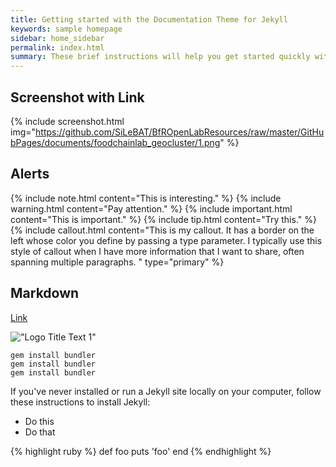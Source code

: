```yaml
---
title: Getting started with the Documentation Theme for Jekyll
keywords: sample homepage
sidebar: home_sidebar
permalink: index.html
summary: These brief instructions will help you get started quickly with the theme. The other topics in this help provide additional information and detail about working with other aspects of this theme and Jekyll.
---
```


## Screenshot with Link

{% include screenshot.html img="https://github.com/SiLeBAT/BfROpenLabResources/raw/master/GitHubPages/documents/foodchainlab_geocluster/1.png" %}

## Alerts

{% include note.html content="This is interesting." %}
{% include warning.html content="Pay attention." %}
{% include important.html content="This is important." %}
{% include tip.html content="Try this." %}
{% include callout.html content="This is my callout. It has a border on the left whose color you define by passing a type parameter. I typically use this style of callout when I have more information that I want to share, often spanning multiple paragraphs. " type="primary" %}

## Markdown

[Link](p2_sample3.html)

!["Logo Title Text 1"](https://github.com/thoens/documentation-template/raw/master/images/company_logo.png)

```
gem install bundler
gem install bundler
gem install bundler
```

If you've never installed or run a Jekyll site locally on your computer, follow these instructions to install Jekyll:

* Do this
* Do that

{% highlight ruby %}
def foo
  puts 'foo'
end
{% endhighlight %}

